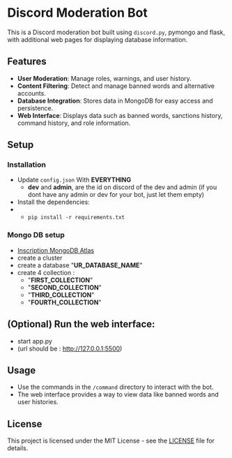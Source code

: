 # Discord Moderation Bot

This is a Discord moderation bot built using `discord.py`, pymongo and flask, with additional web pages for displaying database information.

## Features

- **User Moderation**: Manage roles, warnings, and user history.
- **Content Filtering**: Detect and manage banned words and alternative accounts.
- **Database Integration**: Stores data in MongoDB for easy access and persistence.
- **Web Interface**: Displays data such as banned words, sanctions history, command history, and role information.

## Setup

### Installation
- Update `config.json` With **EVERYTHING**
    - **dev** and **admin**, are the id on discord of the dev and admin
      (if you dont have any admin or dev for your bot, just let them empty)
- Install the dependencies:
- - ```pip install -r requirements.txt```

### Mongo DB setup

- [Inscription MongoDB Atlas](https://www.mongodb.com/cloud/atlas/register)
- create a cluster
- create a database "**UR_DATABASE_NAME**"
- create 4 collection :
    * "**FIRST_COLLECTION**"
    * "**SECOND_COLLECTION**"
    * "**THIRD_COLLECTION**"
    * "**FOURTH_COLLECTION**"
## (Optional) Run the web interface:

- start app.py
- (url should be : http://127.0.0.1:5500)

## Usage

- Use the commands in the `/command` directory to interact with the bot.
- The web interface provides a way to view data like banned words and user histories.


## License

This project is licensed under the MIT License - see the [LICENSE](LICENSE) file for details.
